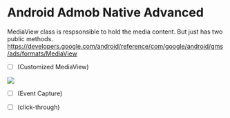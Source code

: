 # Android Admob Native Advanced

MediaView class is respsonsible to hold the media content. But just has two public methods.
https://developers.google.com/android/reference/com/google/android/gms/ads/formats/MediaView

- [ ] (Customized MediaView)



<img src="https://github.com/sharan10salian/android-admob-native-advanced/blob/main/ic_ad_media_view.png">

- [ ] (Event Capture)


- [ ] (click-through)


